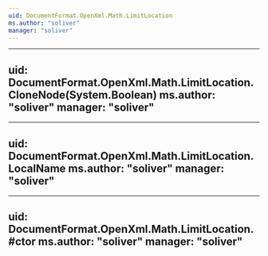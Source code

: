 ```yaml
---
uid: DocumentFormat.OpenXml.Math.LimitLocation
ms.author: "soliver"
manager: "soliver"
---
```


---
uid: DocumentFormat.OpenXml.Math.LimitLocation.CloneNode(System.Boolean)
ms.author: "soliver"
manager: "soliver"
---

---
uid: DocumentFormat.OpenXml.Math.LimitLocation.LocalName
ms.author: "soliver"
manager: "soliver"
---

---
uid: DocumentFormat.OpenXml.Math.LimitLocation.#ctor
ms.author: "soliver"
manager: "soliver"
---
